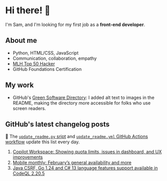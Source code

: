 # Hi there! 👋

I'm Sam, and I'm looking for my first job as a **front-end developer**.

## About me

* Python, HTML/CSS, JavaScript
* Communication, collaboration, empathy
* [MLH Top 50 Hacker](https://top.mlh.io/2023)
* GitHub Foundations Certification

## My work

* GitHub's [Green Software Directory](https://github.com/github/GreenSoftwareDirectory): I added alt text to images in the README, making the directory more accessible for folks who use screen readers.

## GitHub's latest changelog posts
🤖 The [`update_readme.py` sript](./update_readme.py) and [`update_readme.yml` GitHub Actions workflow](.github/workflows/update_readme.yml) update this list every day.

1. <a href='https://github.blog/changelog/2025-02-28-copilot-workspace-showing-quota-limits-issues-in-dashboard-and-ux-improvements'>Copilot Workspace: Showing quota limits, issues in dashboard, and UX improvements</a>
2. <a href='https://github.blog/changelog/2025-02-28-mobile-monthly-februarys-general-availability-and-more'>Mobile monthly: February’s general availability and more</a>
3. <a href='https://github.blog/changelog/2025-02-28-java-csrf-go-1-24-and-c-13-language-features-support-available-in-codeql-2-20-5'>Java CSRF, Go 1.24 and C# 13 language features support available in CodeQL 2.20.5</a>
